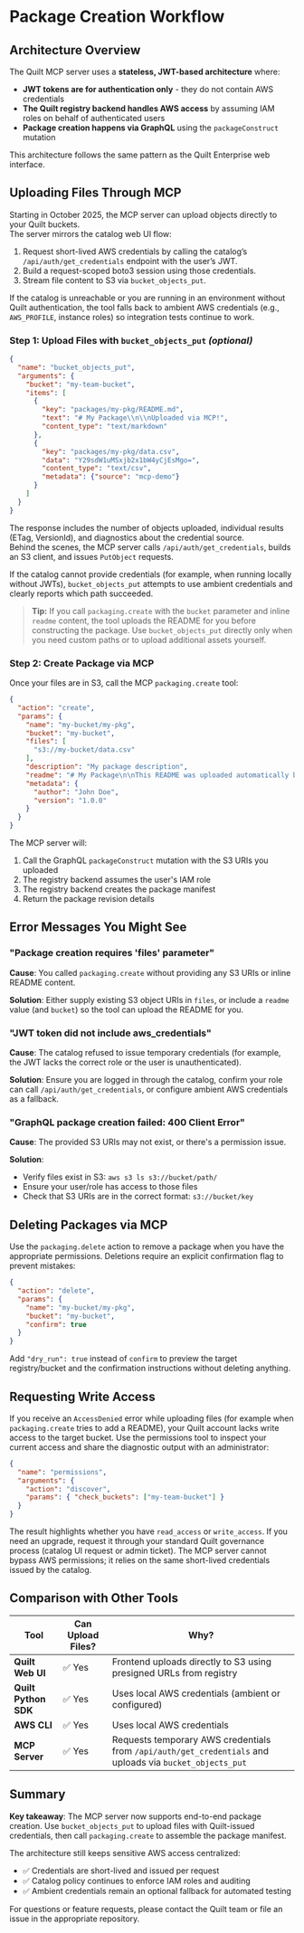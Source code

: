 # Package Creation Workflow

## Architecture Overview

The Quilt MCP server uses a **stateless, JWT-based architecture** where:

- **JWT tokens are for authentication only** - they do not contain AWS credentials
- **The Quilt registry backend handles AWS access** by assuming IAM roles on behalf of authenticated users
- **Package creation happens via GraphQL** using the `packageConstruct` mutation

This architecture follows the same pattern as the Quilt Enterprise web interface.

## Uploading Files Through MCP

Starting in October 2025, the MCP server can upload objects directly to your Quilt buckets.  
The server mirrors the catalog web UI flow:

1. Request short-lived AWS credentials by calling the catalog’s `/api/auth/get_credentials` endpoint with the user’s JWT.
2. Build a request-scoped boto3 session using those credentials.
3. Stream file content to S3 via `bucket_objects_put`.

If the catalog is unreachable or you are running in an environment without Quilt authentication, the tool falls back to ambient AWS credentials (e.g., `AWS_PROFILE`, instance roles) so integration tests continue to work.

### Step 1: Upload Files with `bucket_objects_put` *(optional)*

```json
{
  "name": "bucket_objects_put",
  "arguments": {
    "bucket": "my-team-bucket",
    "items": [
      {
        "key": "packages/my-pkg/README.md",
        "text": "# My Package\\n\\nUploaded via MCP!",
        "content_type": "text/markdown"
      },
      {
        "key": "packages/my-pkg/data.csv",
        "data": "Y29sdW1uMSxjb2x1bW4yCjEsMgo=",
        "content_type": "text/csv",
        "metadata": {"source": "mcp-demo"}
      }
    ]
  }
}
```

The response includes the number of objects uploaded, individual results (ETag, VersionId), and diagnostics about the credential source.  
Behind the scenes, the MCP server calls `/api/auth/get_credentials`, builds an S3 client, and issues `PutObject` requests.

If the catalog cannot provide credentials (for example, when running locally without JWTs), `bucket_objects_put` attempts to use ambient credentials and clearly reports which path succeeded.

> **Tip:** If you call `packaging.create` with the `bucket` parameter and inline `readme` content, the tool uploads the README for you before constructing the package. Use `bucket_objects_put` directly only when you need custom paths or to upload additional assets yourself.

### Step 2: Create Package via MCP

Once your files are in S3, call the MCP `packaging.create` tool:

```json
{
  "action": "create",
  "params": {
    "name": "my-bucket/my-pkg",
    "bucket": "my-bucket",
    "files": [
      "s3://my-bucket/data.csv"
    ],
    "description": "My package description",
    "readme": "# My Package\n\nThis README was uploaded automatically by packaging.create.",
    "metadata": {
      "author": "John Doe",
      "version": "1.0.0"
    }
  }
}
```

The MCP server will:
1. Call the GraphQL `packageConstruct` mutation with the S3 URIs you uploaded
2. The registry backend assumes the user's IAM role
3. The registry backend creates the package manifest
4. Return the package revision details

## Error Messages You Might See

### "Package creation requires 'files' parameter"
**Cause**: You called `packaging.create` without providing any S3 URIs or inline README content.

**Solution**: Either supply existing S3 object URIs in `files`, or include a `readme` value (and `bucket`) so the tool can upload the README for you.

### "JWT token did not include aws_credentials"
**Cause**: The catalog refused to issue temporary credentials (for example, the JWT lacks the correct role or the user is unauthenticated).

**Solution**: Ensure you are logged in through the catalog, confirm your role can call `/api/auth/get_credentials`, or configure ambient AWS credentials as a fallback.

### "GraphQL package creation failed: 400 Client Error"
**Cause**: The provided S3 URIs may not exist, or there's a permission issue.

**Solution**: 
- Verify files exist in S3: `aws s3 ls s3://bucket/path/`
- Ensure your user/role has access to those files
- Check that S3 URIs are in the correct format: `s3://bucket/key`

## Deleting Packages via MCP

Use the `packaging.delete` action to remove a package when you have the appropriate permissions. Deletions require an explicit confirmation flag to prevent mistakes:

```json
{
  "action": "delete",
  "params": {
    "name": "my-bucket/my-pkg",
    "bucket": "my-bucket",
    "confirm": true
  }
}
```

Add `"dry_run": true` instead of `confirm` to preview the target registry/bucket and the confirmation instructions without deleting anything.

## Requesting Write Access

If you receive an `AccessDenied` error while uploading files (for example when `packaging.create` tries to add a README), your Quilt account lacks write access to the target bucket. Use the permissions tool to inspect your current access and share the diagnostic output with an administrator:

```json
{
  "name": "permissions",
  "arguments": {
    "action": "discover",
    "params": { "check_buckets": ["my-team-bucket"] }
  }
}
```

The result highlights whether you have `read_access` or `write_access`. If you need an upgrade, request it through your standard Quilt governance process (catalog UI request or admin ticket). The MCP server cannot bypass AWS permissions; it relies on the same short-lived credentials issued by the catalog.

## Comparison with Other Tools

| Tool | Can Upload Files? | Why? |
|------|-------------------|------|
| **Quilt Web UI** | ✅ Yes | Frontend uploads directly to S3 using presigned URLs from registry |
| **Quilt Python SDK** | ✅ Yes | Uses local AWS credentials (ambient or configured) |
| **AWS CLI** | ✅ Yes | Uses local AWS credentials |
| **MCP Server** | ✅ Yes | Requests temporary AWS credentials from `/api/auth/get_credentials` and uploads via `bucket_objects_put` |

## Summary

**Key takeaway**: The MCP server now supports end-to-end package creation. Use `bucket_objects_put` to upload files with Quilt-issued credentials, then call `packaging.create` to assemble the package manifest.

The architecture still keeps sensitive AWS access centralized:
- ✅ Credentials are short-lived and issued per request
- ✅ Catalog policy continues to enforce IAM roles and auditing
- ✅ Ambient credentials remain an optional fallback for automated testing

For questions or feature requests, please contact the Quilt team or file an issue in the appropriate repository.
